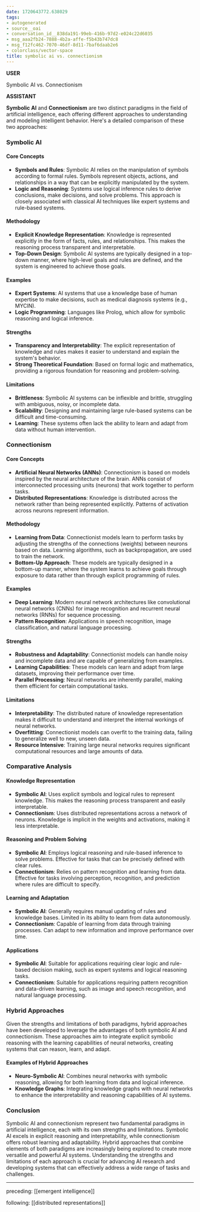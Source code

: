 ```yaml
---
date: 1720643772.638029
tags:
- autogenerated
- source__oai
- conversation_id__838da191-99eb-416b-97d2-e024c22d6035
- msg_aaa2fb24-7888-4b2a-affe-f5b43b747dc8
- msg_f12fc462-7070-46df-8d11-7baf6daab2e6
- colorclass/vector-space
title: symbolic ai vs. connectionism
---
```


**USER**

Symbolic AI vs. Connectionism


**ASSISTANT**

**Symbolic AI** and **Connectionism** are two distinct paradigms in the field of artificial intelligence, each offering different approaches to understanding and modeling intelligent behavior. Here's a detailed comparison of these two approaches:

### Symbolic AI

#### Core Concepts
- **Symbols and Rules**: Symbolic AI relies on the manipulation of symbols according to formal rules. Symbols represent objects, actions, and relationships in a way that can be explicitly manipulated by the system.
- **Logic and Reasoning**: Systems use logical inference rules to derive conclusions, make decisions, and solve problems. This approach is closely associated with classical AI techniques like expert systems and rule-based systems.

#### Methodology
- **Explicit Knowledge Representation**: Knowledge is represented explicitly in the form of facts, rules, and relationships. This makes the reasoning process transparent and interpretable.
- **Top-Down Design**: Symbolic AI systems are typically designed in a top-down manner, where high-level goals and rules are defined, and the system is engineered to achieve those goals.

#### Examples
- **Expert Systems**: AI systems that use a knowledge base of human expertise to make decisions, such as medical diagnosis systems (e.g., MYCIN).
- **Logic Programming**: Languages like Prolog, which allow for symbolic reasoning and logical inference.

#### Strengths
- **Transparency and Interpretability**: The explicit representation of knowledge and rules makes it easier to understand and explain the system's behavior.
- **Strong Theoretical Foundation**: Based on formal logic and mathematics, providing a rigorous foundation for reasoning and problem-solving.

#### Limitations
- **Brittleness**: Symbolic AI systems can be inflexible and brittle, struggling with ambiguous, noisy, or incomplete data.
- **Scalability**: Designing and maintaining large rule-based systems can be difficult and time-consuming.
- **Learning**: These systems often lack the ability to learn and adapt from data without human intervention.

### Connectionism

#### Core Concepts
- **Artificial Neural Networks (ANNs)**: Connectionism is based on models inspired by the neural architecture of the brain. ANNs consist of interconnected processing units (neurons) that work together to perform tasks.
- **Distributed Representations**: Knowledge is distributed across the network rather than being represented explicitly. Patterns of activation across neurons represent information.

#### Methodology
- **Learning from Data**: Connectionist models learn to perform tasks by adjusting the strengths of the connections (weights) between neurons based on data. Learning algorithms, such as backpropagation, are used to train the network.
- **Bottom-Up Approach**: These models are typically designed in a bottom-up manner, where the system learns to achieve goals through exposure to data rather than through explicit programming of rules.

#### Examples
- **Deep Learning**: Modern neural network architectures like convolutional neural networks (CNNs) for image recognition and recurrent neural networks (RNNs) for sequence processing.
- **Pattern Recognition**: Applications in speech recognition, image classification, and natural language processing.

#### Strengths
- **Robustness and Adaptability**: Connectionist models can handle noisy and incomplete data and are capable of generalizing from examples.
- **Learning Capabilities**: These models can learn and adapt from large datasets, improving their performance over time.
- **Parallel Processing**: Neural networks are inherently parallel, making them efficient for certain computational tasks.

#### Limitations
- **Interpretability**: The distributed nature of knowledge representation makes it difficult to understand and interpret the internal workings of neural networks.
- **Overfitting**: Connectionist models can overfit to the training data, failing to generalize well to new, unseen data.
- **Resource Intensive**: Training large neural networks requires significant computational resources and large amounts of data.

### Comparative Analysis

#### Knowledge Representation
- **Symbolic AI**: Uses explicit symbols and logical rules to represent knowledge. This makes the reasoning process transparent and easily interpretable.
- **Connectionism**: Uses distributed representations across a network of neurons. Knowledge is implicit in the weights and activations, making it less interpretable.

#### Reasoning and Problem Solving
- **Symbolic AI**: Employs logical reasoning and rule-based inference to solve problems. Effective for tasks that can be precisely defined with clear rules.
- **Connectionism**: Relies on pattern recognition and learning from data. Effective for tasks involving perception, recognition, and prediction where rules are difficult to specify.

#### Learning and Adaptation
- **Symbolic AI**: Generally requires manual updating of rules and knowledge bases. Limited in its ability to learn from data autonomously.
- **Connectionism**: Capable of learning from data through training processes. Can adapt to new information and improve performance over time.

#### Applications
- **Symbolic AI**: Suitable for applications requiring clear logic and rule-based decision making, such as expert systems and logical reasoning tasks.
- **Connectionism**: Suitable for applications requiring pattern recognition and data-driven learning, such as image and speech recognition, and natural language processing.

### Hybrid Approaches

Given the strengths and limitations of both paradigms, hybrid approaches have been developed to leverage the advantages of both symbolic AI and connectionism. These approaches aim to integrate explicit symbolic reasoning with the learning capabilities of neural networks, creating systems that can reason, learn, and adapt.

#### Examples of Hybrid Approaches
- **Neuro-Symbolic AI**: Combines neural networks with symbolic reasoning, allowing for both learning from data and logical inference.
- **Knowledge Graphs**: Integrating knowledge graphs with neural networks to enhance the interpretability and reasoning capabilities of AI systems.

### Conclusion

Symbolic AI and connectionism represent two fundamental paradigms in artificial intelligence, each with its own strengths and limitations. Symbolic AI excels in explicit reasoning and interpretability, while connectionism offers robust learning and adaptability. Hybrid approaches that combine elements of both paradigms are increasingly being explored to create more versatile and powerful AI systems. Understanding the strengths and limitations of each approach is crucial for advancing AI research and developing systems that can effectively address a wide range of tasks and challenges.


---

preceding: [[emergent intelligence]]  


following: [[distributed representations]]